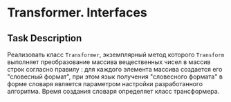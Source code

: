 # Transformer. Interfaces

## Task Description

Реализовать класс `Transformer`, экземплярный метод которого `Transform` выполняет преобразование массива вещественных чисел в массив строк согласно правилу : для каждого элемента массива создается его  "словесный формат", при этом язык получения "словесного формата" в форме словаря является параметром настройки разработанного алгоритма. Время создания словаря определяет класс трансформера.